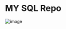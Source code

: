 # MY SQL Repo

![image](https://user-images.githubusercontent.com/96287600/163976546-c012a39b-1734-4e36-9696-6fe7c8a3aad7.png)
